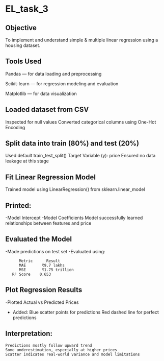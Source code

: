 # EL_task_3
## Objective
To implement and understand simple & multiple linear regression using a housing dataset.

## Tools Used
Pandas — for data loading and preprocessing

Scikit-learn — for regression modeling and evaluation

Matplotlib — for data visualization

 ## Loaded dataset from CSV
 Inspected for null values
 Converted categorical columns using One-Hot Encoding
 ## Split data into train (80%) and test (20%)
 Used default train_test_split()
 Target Variable (y): price
 Ensured no data leakage at this stage
 ## Fit Linear Regression Model
 Trained model using LinearRegression() from sklearn.linear_model
## Printed:
 -Model Intercept
 -Model Coefficients
 Model successfully learned relationships between features and price

## Evaluated the Model
 -Made predictions on test set
 -Evaluated using:

          Metric	  Result
          MAE	    ₹9.7 lakhs
          MSE	    ₹1.75 trillion
       R² Score	   0.653

## Plot Regression Results
 -Plotted Actual vs Predicted Prices
 - Added:
    Blue scatter points for predictions
    Red dashed line for perfect predictions
   
## Interpretation:
    Predictions mostly follow upward trend
    Some underestimation, especially at higher prices
    Scatter indicates real-world variance and model limitations        
